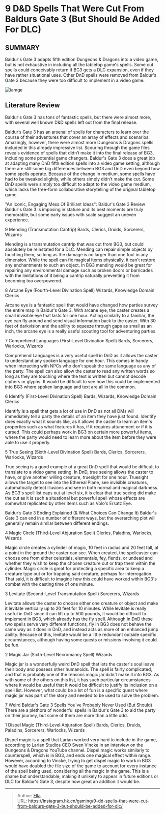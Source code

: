# 9 D&amp;D Spells That Were Cut From Baldurs Gate 3 (But Should Be Added For DLC)


## SUMMARY 


Baldur&#39;s Gate 3 
adapts fifth edition 
Dungeons &amp; Dragons
 into a video game, but is not exhaustive in including all the tabletop game&#39;s spells. 
 Some cut spells could conceivably return if 
BG3
 gets a DLC expansion, even if they have rather situational uses. 
 Other 
DnD
 spells were removed from 
Baldur&#39;s Gate 3
 because they were too difficult to implement in a video game. 

![iamge](https://static1.srcdn.com/wordpress/wp-content/uploads/2023/11/9-d-d-spells-that-were-cut-from-baldur-s-gate-3-but-should-be-added-for-dlc.jpg)

## Literature Review

Baldur&#39;s Gate 3 has tons of fantastic spells, but there were almost more, with several well known D&amp;D spells left out from the final release.




Baldur’s Gate 3 has an arsenal of spells for characters to learn over the course of their adventures that cover an array of effects and scenarios. Amazingly, however, there were almost more Dungeons &amp; Dragons spells included in this already impressive list. Scouring through the game files reveals evidence of spells that didn’t make it into the final release of BG3, including some potential game changers.
Baldur&#39;s Gate 3 does a great job at adapting many DnD fifth edition spells into a video game setting, although there are still some big differences between BG3 and DnD even beyond how some spells operate. Because of the change in medium, some spells have had to be tweaked slightly, while others simply didn&#39;t make the cut. Some DnD spells were simply too difficult to adapt to the video game medium, which lacks the free-form collaborative storytelling of the original tabletop game.
            
 
 &#34;An Iconic, Engaging Mess Of Brilliant Ideas&#34;: Baldur&#39;s Gate 3 Review 
Baldur&#39;s Gate 3 is imposing in stature and its best moments are truly memorable, but some early issues with scale suggest an uneven experience.












 








 9  Mending (Transmutation Cantrip) 
Bards, Clerics, Druids, Sorcerers, Wizards
        

Mending is a transmutation cantrip that was cut from BG3, but could absolutely be reinstated for a DLC. Mending can repair simple objects by touching them, so long as the damage is no larger than one foot in any dimension. While the spell can fix magical items physically, it can&#39;t restore any enchantments to such an object. In BG3 mending would be great for repairing any environmental damage such as broken doors or barricades with the limitations of it being a cantrip naturally preventing it from becoming too overpowered.





 8  Arcane Eye (Fourth-Level Divination Spell) 
Wizards, Knowledge Domain Clerics


 







Arcane eye is a fantastic spell that would have changed how parties survey the entire map in Baldur&#39;s Gate 3. With arcane eye, the caster creates a small invisible eye that lasts for one hour. Acting similarly to a familiar, the eye can fly around and send visual information back to the caster. With 30 feet of darkvision and the ability to squeeze through gaps as small as an inch, the arcane eye is a really useful scouting tool for adventuring parties.





 7  Comprehend Languages (First-Level Divination Spell) 
Bards, Sorcerers, Warlocks, Wizards
        

Comprehend Languages is a very useful spell in DnD as it allows the caster to understand any spoken language for one hour. This comes in handy when interacting with NPCs who don&#39;t speak the same language as any of the party. The spell can also allow the caster to read any written words so long as they are touching where the text is written but cannot decode ciphers or glyphs. It would be difficult to see how this could be implemented into BG3 where spoken language and text are all in the common.







 6  Identify (First-Level Divination Spell) 
Bards, Wizards, Knowledge Domain Clerics


 







Identify is a spell that gets a lot of use in DnD as not all DMs will immediately tell a party the details of an item they have just found. Identify does exactly what it sounds like, as it allows the caster to learn an item&#39;s properties such as what features it has, if it requires attunement or if it is cursed. This could perhaps work in BG3 on certain more powerful items, where the party would need to learn more about the item before they were able to use it properly.





 5  True Seeing (Sixth-Level Divination Spell) 
Bards, Clerics, Sorcerers, Warlocks, Wizards
        

True seeing is a good example of a great DnD spell that would be difficult to translate to a video game setting. In DnD, true seeing allows the caster to have, or give another willing creature, truesight for one hour. Truesight allows the target to see into the Ethereal Plane, see invisible creatures, automatically detect illusions and see in both normal and magical darkness. As BG3&#39;s spell list caps out at level six, it is clear that true seeing did make the cut as it is such a situational but powerful spell whose effects are somewhat replicated by other items such as Volo&#39;s Ersatz Eye.
            
 
 Baldur’s Gate 3 Ending Explained (&amp; What Choices Can Change It) 
Baldur&#39;s Gate 3 can end in a number of different ways, but the overarching plot will generally remain similar between different endings.








 4  Magic Circle (Third-Level Abjuration Spell) 
Clerics, Paladins, Warlocks, Wizards
        

Magic circle creates a cylinder of magic, 10 feet in radius and 20 feet tall, at a point in the ground the caster can see. When created, the spellcaster can choose one from either celestials, elementals, fey, fiends, or undead and whether they wish to keep the chosen creature out or trap them within the cylinder. Magic circle is great for protecting a specific area to keep a creature type out or for trapping said creature, perhaps for interrogation. That said, it is difficult to imagine how this could have worked within BG3&#39;s combat with the casting time of one minute.





 3  Levitate (Second-Level Transmutation Spell) 
Sorcerers, Wizards


 







Levitate allows the caster to choose either one creature or object and make it levitate vertically up to 20 feet for 10 minutes. While levitate is really useful in DnD since it can lift up to 500 pounds, it would be difficult to implement in BG3, which already has the fly spell. Although in DnD these two spells serve very different functions, fly in BG3 does not behave the same way as it does in DnD, and instead acts as more of an enhanced jump ability. Because of this, levitate would be a little redundant outside specific circumstances, although having some quests or missions involving it could be fun.





 2  Magic Jar (Sixth-Level Necromancy Spell) 
Wizards
        

Magic jar is a wonderfully weird DnD spell that lets the caster&#39;s soul leave their body and possess other humanoids. The spell is fairly complicated, and that is probably one of the reasons magic jar didn&#39;t make it into BG3. As with some of the others on this list, it has such particular circumstances where it would be useful that it would be difficult to justify its inclusion on a spell list. However, what could be a lot of fun is a specific quest where magic jar was part of the story and needed to be used to solve the problem.
            
 
 7 Weird Baldur&#39;s Gate 3 Spells You&#39;ve Probably Never Used (But Should) 
There are a plethora of wonderful spells in Baldur&#39;s Gate 3 to aid the party on their journey, but some of them are more than a little odd.








 1  Dispel Magic (Third-Level Abjuration Spell) 
Bards, Clerics, Druids, Paladins, Sorcerers, Warlocks, Wizards
        

Dispel magic is a spell that Larian worked very hard to include in the game, according to Larian Studios CEO Swen Vincke in an interview on the Dungeons &amp; Dragons YouTube channel. Dispel magic works similarly to counterspell, which is in BG3, and ends one magical effect within range. However, according to Vincke, trying to get dispel magic to work in BG3 would have doubled the file size of the game to account for every instance of the spell being used, considering all the magic in the game. This is a shame but understandable, making it unlikely to appear in future editions or DLC for Baldur&#39;s Gate 3, despite how great an addition it would be.


---

> Author: [Ella](https://instagram.hk.cn/)  
> URL: https://instagram.hk.cn/gaming/9-dd-spells-that-were-cut-from-baldurs-gate-3-but-should-be-added-for-dlc/  


